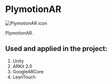 # PlymotionAR
![PlymotionAR icon](https://github.com/MarevoVision/PlymotionAR/blob/master/PlymotionAR-icon_github.png?raw=true)

PlymotionAR.

## Used and applied in the project:

1. Unity
2. ARKit 2.0
3. GoogleARCore
4. LeanTouch
